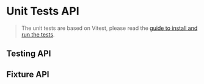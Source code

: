 # Unit Tests API

> The unit tests are based on Vitest, please read the [guide to install and run the tests](/guide/unit-test).

## Testing API

<!--@include: ../api/Testing.md-->

## Fixture API

<!--@include: ../api/FixtureTesting.md-->